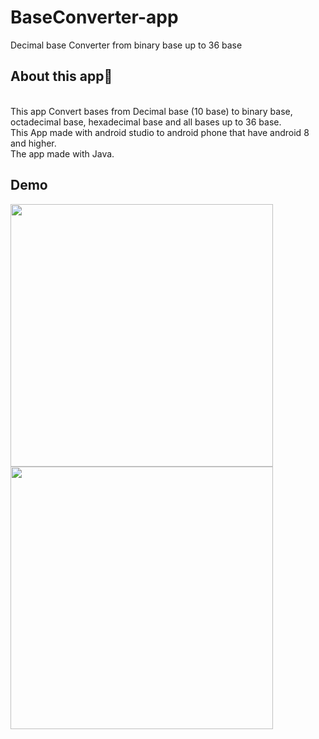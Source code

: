 # BaseConverter-app
Decimal base Converter from binary base up to 36 base 

<h2> About this app📱 </h2>
<br>This app Convert bases from Decimal base (10 base) to binary base, octadecimal base, hexadecimal base and all bases up to 36 base.
<br>This App made with android studio to android phone that have android 8 and higher.
<br>The app made with Java.

<h2> Demo </h2>

<img src="http://up419.siz.co.il/up1/tmyj3mm2jxgu.png" width="420">
<img src="http://up419.siz.co.il/up3/knjg05mxdotk.png" width="420">

